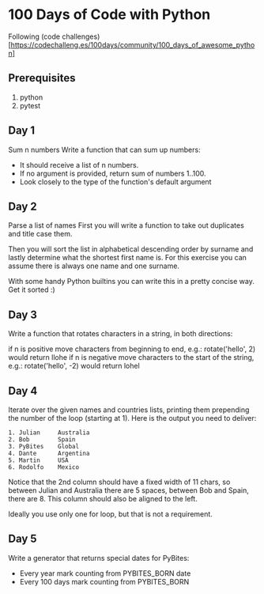 # 100 Days of Code with Python
Following (code challenges)[https://codechalleng.es/100days/community/100_days_of_awesome_python]

## Prerequisites
1. python
2. pytest

## Day 1
Sum n numbers
Write a function that can sum up numbers:
 - It should receive a list of n numbers.
 - If no argument is provided, return sum of numbers 1..100.
 - Look closely to the type of the function's default argument

## Day 2
Parse a list of names
First you will write a function to take out duplicates and title case them.

Then you will sort the list in alphabetical descending order by surname and lastly determine what the shortest first name is. For this exercise you can assume there is always one name and one surname.

With some handy Python builtins you can write this in a pretty concise way. Get it sorted :)

## Day 3
Write a function that rotates characters in a string, in both directions:

if n is positive move characters from beginning to end, e.g.: rotate('hello', 2) would return llohe
if n is negative move characters to the start of the string, e.g.: rotate('hello', -2) would return lohel

## Day 4
Iterate over the given names and countries lists, printing them prepending the number of the loop (starting at 1). Here is the output you need to deliver:
```
1. Julian     Australia
2. Bob        Spain
3. PyBites    Global
4. Dante      Argentina
5. Martin     USA
6. Rodolfo    Mexico
```
Notice that the 2nd column should have a fixed width of 11 chars, so between Julian and Australia there are 5 spaces, between Bob and Spain, there are 8. This column should also be aligned to the left.

Ideally you use only one for loop, but that is not a requirement.

## Day 5
Write a generator that returns special dates for PyBites:

- Every year mark counting from PYBITES_BORN date
- Every 100 days mark counting from PYBITES_BORN
